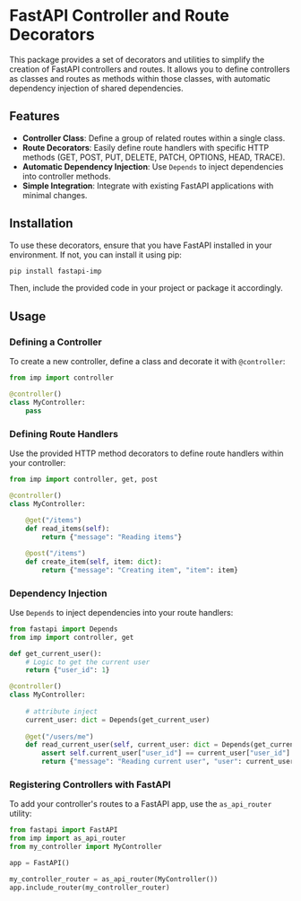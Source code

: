 # FastAPI Controller and Route Decorators

This package provides a set of decorators and utilities to simplify the creation of FastAPI controllers and routes. It allows you to define controllers as classes and routes as methods within those classes, with automatic dependency injection of shared dependencies.

## Features

- **Controller Class**: Define a group of related routes within a single class.
- **Route Decorators**: Easily define route handlers with specific HTTP methods (GET, POST, PUT, DELETE, PATCH, OPTIONS, HEAD, TRACE).
- **Automatic Dependency Injection**: Use `Depends` to inject dependencies into controller methods.
- **Simple Integration**: Integrate with existing FastAPI applications with minimal changes.

## Installation

To use these decorators, ensure that you have FastAPI installed in your environment. If not, you can install it using pip:

```bash
pip install fastapi-imp
```

Then, include the provided code in your project or package it accordingly.

## Usage

### Defining a Controller

To create a new controller, define a class and decorate it with `@controller`:

```python
from imp import controller

@controller()
class MyController:
    pass
```

### Defining Route Handlers

Use the provided HTTP method decorators to define route handlers within your controller:

```python
from imp import controller, get, post

@controller()
class MyController:
    
    @get("/items")
    def read_items(self):
        return {"message": "Reading items"}

    @post("/items")
    def create_item(self, item: dict):
        return {"message": "Creating item", "item": item}
```

### Dependency Injection

Use `Depends` to inject dependencies into your route handlers:

```python
from fastapi import Depends
from imp import controller, get

def get_current_user():
    # Logic to get the current user
    return {"user_id": 1}

@controller()
class MyController:
    
    # attribute inject
    current_user: dict = Depends(get_current_user)
    
    @get("/users/me")
    def read_current_user(self, current_user: dict = Depends(get_current_user)):
        assert self.current_user["user_id"] == current_user["user_id"]
        return {"message": "Reading current user", "user": current_user}
```

### Registering Controllers with FastAPI

To add your controller's routes to a FastAPI app, use the `as_api_router` utility:

```python
from fastapi import FastAPI
from imp import as_api_router
from my_controller import MyController

app = FastAPI()

my_controller_router = as_api_router(MyController())
app.include_router(my_controller_router)
```